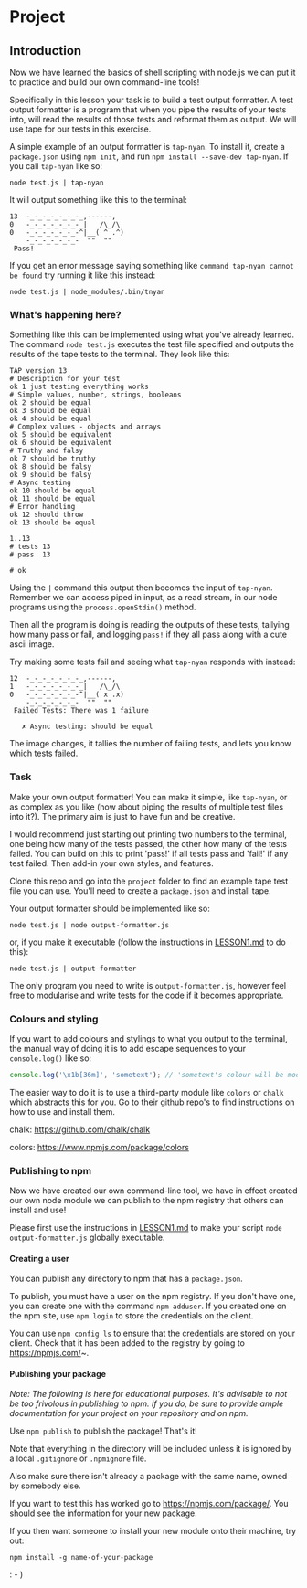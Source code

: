 # Project

## Introduction

Now we have learned the basics of shell scripting with node.js we can put it to
practice and build our own command-line tools!

Specifically in this lesson your task is to build a test output formatter. A test output formatter is a program that when you pipe the results of your tests into, will read the results
of those tests and reformat them as output. We will use tape for our tests in this exercise.

A simple example of an output formatter is `tap-nyan`. To install it, create a `package.json`
using `npm init`, and run `npm install --save-dev tap-nyan`. If you call `tap-nyan` like so:

```
node test.js | tap-nyan
```

It will output something like this to the terminal:

```
13  -_-_-_-_-_-_-_,------,
0   -_-_-_-_-_-_-_|   /\_/\
0   -_-_-_-_-_-_-^|__( ^ .^)
    -_-_-_-_-_-_-  ""  ""
 Pass!
```

If you get an error message saying something like `command tap-nyan cannot be found` try running it like this instead:

```
node test.js | node_modules/.bin/tnyan
```

### What's happening here?

Something like this can be implemented using what you've already learned. The
command `node test.js` executes the test file specified and outputs the results of
the tape tests to the terminal. They look like this:

```
TAP version 13
# Description for your test
ok 1 just testing everything works
# Simple values, number, strings, booleans
ok 2 should be equal
ok 3 should be equal
ok 4 should be equal
# Complex values - objects and arrays
ok 5 should be equivalent
ok 6 should be equivalent
# Truthy and falsy
ok 7 should be truthy
ok 8 should be falsy
ok 9 should be falsy
# Async testing
ok 10 should be equal
ok 11 should be equal
# Error handling
ok 12 should throw
ok 13 should be equal

1..13
# tests 13
# pass  13

# ok
```

Using the `|` command this output then becomes the input of `tap-nyan`. Remember we
can access piped in input, as a read stream, in our node programs using the
`process.openStdin()` method.

Then all the program is doing is reading the outputs of these tests, tallying how many
pass or fail, and logging `pass!` if they all pass along with a cute ascii image.

Try making some tests fail and seeing what `tap-nyan` responds with instead:

```
12  -_-_-_-_-_-_-_,------,
1   -_-_-_-_-_-_-_|   /\_/\
0   -_-_-_-_-_-_-^|__( x .x)
    -_-_-_-_-_-_-  ""  ""
 Failed Tests: There was 1 failure

   ✗ Async testing: should be equal
```

The image changes, it tallies the number of failing tests, and lets you know which
tests failed.

### Task

Make your own output formatter! You can make it simple, like `tap-nyan`, or as complex
as you like (how about piping the results of multiple test files into it?). The
primary aim is just to have fun and be creative.

I would recommend just starting out printing two numbers to the terminal, one being how many of the
tests passed, the other how many of the tests failed. You can build on this to print
'pass!' if all tests pass and 'fail!' if any test failed. Then add-in your own styles, and features.

Clone this repo and go into the `project` folder to find an example tape test file
you can use. You'll need to create a `package.json` and install tape.

Your output formatter should be implemented like so:

```
node test.js | node output-formatter.js
```

or, if you make it executable (follow the instructions in [LESSON1.md](https://github.com/bradreeder/Node-Shell-Workshop/blob/master/LESSON1.md) to do this):

```
node test.js | output-formatter
```

The only program you need to write is `output-formatter.js`, however feel free
to modularise and write tests for the code if it becomes appropriate.

### Colours and styling

If you want to add colours and stylings to what you output to the terminal, the
manual way of doing it is to add escape sequences to your `console.log()` like so:

```javascript
console.log('\x1b[36m]', 'sometext'); // 'sometext's colour will be modified
```

The easier way to do it is to use a third-party module like `colors` or `chalk` which
abstracts this for you. Go to their github repo's to find instructions on how to use
and install them.

chalk: https://github.com/chalk/chalk

colors: https://www.npmjs.com/package/colors

### Publishing to npm

Now we have created our own command-line tool, we have in effect created our
own node module we can publish to the npm registry that others can
install and use!

Please first use the instructions in [LESSON1.md](https://github.com/bradreeder/Node-Shell-Workshop/blob/master/LESSON1.md) to make your script `node output-formatter.js` globally executable.

#### Creating a user

You can publish any directory to npm that has a `package.json`.

To publish, you must have a user on the npm registry. If you don't have one, you
can create one with the command `npm adduser`. If you created one on the npm site,
use `npm login` to store the credentials on the client.

You can use `npm config ls` to ensure that the credentials are stored on your client.
Check that it has been added to the registry by going to https://npmjs.com/~.

#### Publishing your package

*Note: The following is here for educational purposes. It's advisable to not be too frivolous in publishing to npm. If you do, be sure to provide ample documentation for your project on your repository and on npm.*

Use `npm publish` to publish the package! That's it!

Note that everything in the directory will be included unless it is ignored by a local `.gitignore` or `.npmignore` file.

Also make sure there isn't already a package with the same name, owned by somebody else.

If you want to test this has worked go to https://npmjs.com/package/<package>. You should see the information for your new package.

If you then want someone to install your new module onto their machine, try out:

```
npm install -g name-of-your-package
```

: - )
